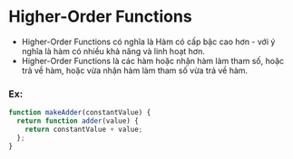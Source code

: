 # Higher-Order Functions

- Higher-Order Functions có nghĩa là Hàm có cấp bậc cao hơn - với ý nghĩa là hàm có nhiều khả năng và linh hoạt hơn.
- Higher-Order Functions là các hàm hoặc nhận hàm làm tham số, hoặc trả về hàm, hoặc vừa nhận hàm làm tham số vừa trả về hàm.

### Ex:
```js
function makeAdder(constantValue) {
  return function adder(value) {
    return constantValue + value;
  };
}
```
